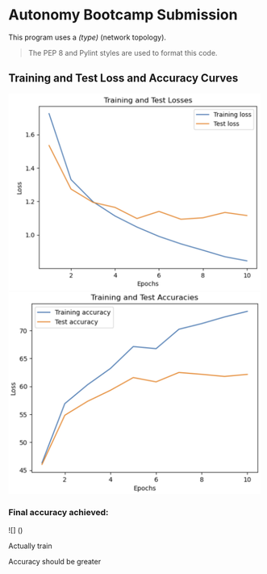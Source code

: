# Autonomy Bootcamp Submission

This program uses a _(type)_ (network topology). 

> The PEP 8 and Pylint styles are used to format this code.

## Training and Test Loss and Accuracy Curves

<img src="loss_curves.PNG" width="500"> <img src="accuracy_curves.PNG" width="500">

### Final accuracy achieved:
![] ()

Actually train

Accuracy should be greater

